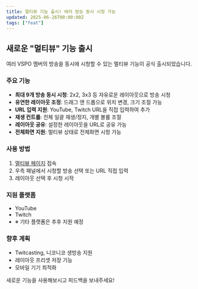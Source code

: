 ```yaml
---
title: 멀티뷰 기능 출시! 여러 방송 동시 시청 가능
updated: 2025-06-26T00:00:00Z
tags: ["feat"]
---
```


## 새로운 "멀티뷰" 기능 출시

여러 VSPO 멤버의 방송을 동시에 시청할 수 있는 멀티뷰 기능이 공식 출시되었습니다.

### 주요 기능

- **최대 9개 방송 동시 시청**: 2x2, 3x3 등 자유로운 레이아웃으로 방송 시청
- **유연한 레이아웃 조정**: 드래그 앤 드롭으로 위치 변경, 크기 조절 가능
- **URL 입력 지원**: YouTube, Twitch URL을 직접 입력하여 추가
- **재생 컨트롤**: 전체 일괄 재생/정지, 개별 볼륨 조절
- **레이아웃 공유**: 설정한 레이아웃을 URL로 공유 가능
- **전체화면 지원**: 멀티뷰 상태로 전체화면 시청 가능

### 사용 방법

1. [멀티뷰 페이지](/multiview) 접속
2. 우측 패널에서 시청할 방송 선택 또는 URL 직접 입력
3. 레이아웃 선택 후 시청 시작

### 지원 플랫폼

- YouTube
- Twitch
- ※ 기타 플랫폼은 추후 지원 예정

### 향후 계획

- Twitcasting, 니코니코 생방송 지원
- 레이아웃 프리셋 저장 기능
- 모바일 기기 최적화

새로운 기능을 사용해보시고 피드백을 보내주세요!